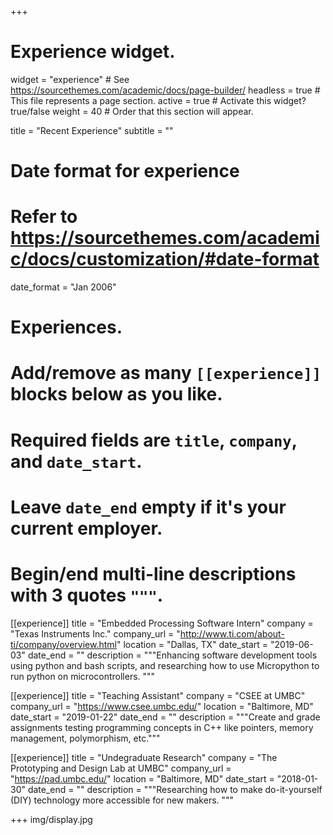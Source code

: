 +++
# Experience widget.
widget = "experience"  # See https://sourcethemes.com/academic/docs/page-builder/
headless = true  # This file represents a page section.
active = true  # Activate this widget? true/false
weight = 40  # Order that this section will appear.

title = "Recent Experience"
subtitle = ""

# Date format for experience
#   Refer to https://sourcethemes.com/academic/docs/customization/#date-format
date_format = "Jan 2006"

# Experiences.
#   Add/remove as many `[[experience]]` blocks below as you like.
#   Required fields are `title`, `company`, and `date_start`.
#   Leave `date_end` empty if it's your current employer.
#   Begin/end multi-line descriptions with 3 quotes `"""`.
[[experience]]
  title = "Embedded Processing Software Intern"
  company = "Texas Instruments Inc."
  company_url = "http://www.ti.com/about-ti/company/overview.html"
  location = "Dallas, TX"
  date_start = "2019-06-03"
  date_end = ""
  description = """Enhancing software development tools using python and bash scripts, and researching how to use Micropython to run python on microcontrollers.
  """

[[experience]]
  title = "Teaching Assistant"
  company = "CSEE at UMBC"
  company_url = "https://www.csee.umbc.edu/"
  location = "Baltimore, MD"
  date_start = "2019-01-22"
  date_end = ""
  description = """Create and grade assignments testing programming concepts in C++ like pointers, memory management, polymorphism, etc."""

[[experience]]
  title = "Undegraduate Research"
  company = "The Prototyping and Design Lab at UMBC"
  company_url = "https://pad.umbc.edu/"
  location = "Baltimore, MD"
  date_start = "2018-01-30"
  date_end = ""
  description = """Researching how to make do-it-yourself (DIY) technology more accessible for new makers.
  """

+++
img/display.jpg
